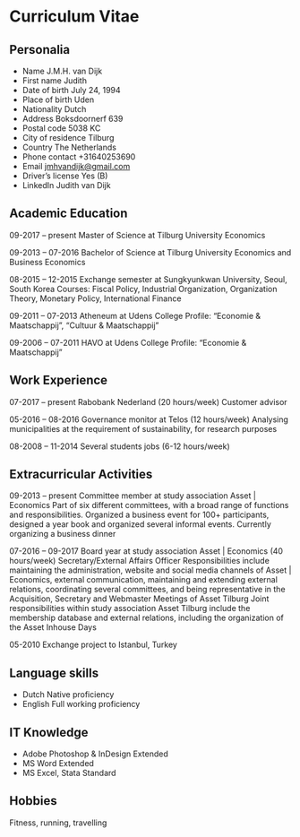 Curriculum Vitae
================

Personalia
----------
* Name	J.M.H. van Dijk
* First name	Judith
* Date of birth	July 24, 1994
* Place of birth	Uden 
* Nationality	Dutch
* Address	Boksdoornerf 639	
* Postal code	5038 KC
* City of residence	Tilburg
* Country	The Netherlands
* Phone contact	+31640253690
* Email	jmhvandijk@gmail.com
* Driver’s license	Yes (B)
* LinkedIn	Judith van Dijk

Academic Education
------------------
09-2017 – present 	Master of Science at Tilburg University
Economics

09-2013 – 07-2016	Bachelor of Science at Tilburg University
Economics and Business Economics

08-2015 – 12-2015	Exchange semester at Sungkyunkwan University, Seoul, South Korea		Courses: Fiscal Policy, Industrial Organization, Organization Theory,
Monetary Policy, International Finance

09-2011 – 07-2013	Atheneum at Udens College
Profile: “Economie & Maatschappij”, “Cultuur & Maatschappij”

09-2006 – 07-2011	HAVO at Udens College
Profile: “Economie & Maatschappij”

Work Experience
---------------
07-2017 – present 	Rabobank Nederland		(20 hours/week)
Customer advisor

05-2016 – 08-2016 	Governance monitor at Telos 	(12 hours/week)
Analysing municipalities at the requirement of sustainability, for research purposes

08-2008 – 11-2014 	Several students jobs		 (6-12 hours/week)

Extracurricular Activities
--------------------------
09-2013 – present	Committee member at study association Asset | Economics
Part of six different committees, with a broad range of functions and responsibilities. Organized a business event for 100+ participants, designed a year book and organized several informal events. Currently organizing a business dinner

07-2016 – 09-2017 	Board year at study association Asset | Economics	(40 hours/week)
Secretary/External Affairs Officer
Responsibilities include maintaining the administration, website and social media channels of Asset | Economics, external communication, maintaining and extending external relations, coordinating several committees, and being representative in the Acquisition, Secretary and Webmaster Meetings of Asset Tilburg
Joint responsibilities within study association Asset Tilburg include the membership database and external relations, including the organization of the Asset Inhouse Days

05-2010	Exchange project to Istanbul, Turkey

Language skills
---------------
* Dutch	Native proficiency
* English	Full working proficiency

IT Knowledge
------------
* Adobe Photoshop & InDesign	Extended
* MS Word			Extended
* MS Excel, Stata			Standard

Hobbies
-------
Fitness, running, travelling
